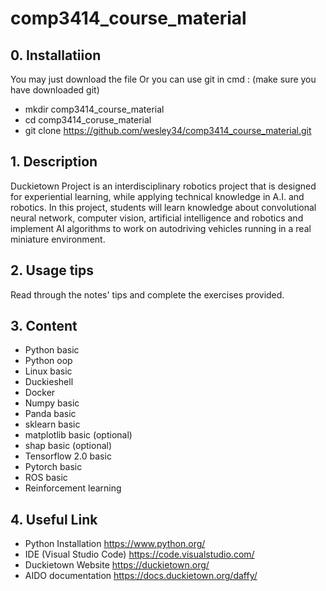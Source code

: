 # comp3414_course_material
<a name="desc"></a>
## 0. Installatiion
You may just download the file
Or you can use git in cmd : (make sure you have downloaded git)
- mkdir comp3414_course_material
- cd comp3414_coruse_material 
- git clone https://github.com/wesley34/comp3414_course_material.git 


## 1. Description

Duckietown Project is an interdisciplinary robotics project that is designed for experiential learning, while applying technical knowledge in A.I. and robotics. In this project, students will learn knowledge about convolutional neural network, computer vision, artificial intelligence and robotics and implement AI algorithms to work on autodriving vehicles running in a real miniature environment. 

<a name="usage"></a>
## 2. Usage tips
Read through the notes' tips and complete the exercises provided.

<a name="content"></a>
## 3. Content
- Python basic 
- Python oop
- Linux basic
- Duckieshell
- Docker
- Numpy basic
- Panda basic
- sklearn basic
- matplotlib basic (optional)
- shap basic (optional)
- Tensorflow 2.0 basic
- Pytorch basic
- ROS basic
- Reinforcement learning

## 4. Useful Link
- Python Installation https://www.python.org/
- IDE (Visual Studio Code) https://code.visualstudio.com/
- Duckietown Website https://duckietown.org/
- AIDO documentation https://docs.duckietown.org/daffy/
